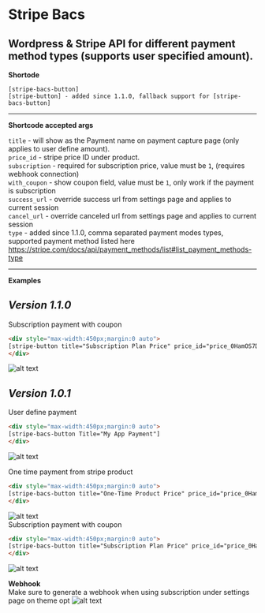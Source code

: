 # Stripe Bacs
Wordpress &amp; Stripe API for different payment method types (supports user specified amount).  
---  
 **Shortode**
 ```
[stripe-bacs-button]
[stripe-button] - added since 1.1.0, fallback support for [stripe-bacs-button]
```  
---  
**Shortcode accepted args**

`title` - will show as the Payment name on payment capture page (only applies to user define amount).  
`price_id` - stripe price ID under product.  
`subscription` - required for subscription price, value must be `1`, (requires webhook connection)  
`with_coupon` - show coupon field, value must be `1`, only work if the payment is subscription  
`success_url` - override success url from settings page and applies to current session  
`cancel_url` - override canceled url from settings page and applies to current session  
`type` - added since 1.1.0, comma separated payment modes types, supported payment method listed here https://stripe.com/docs/api/payment_methods/list#list_payment_methods-type 

---  
**Examples**

***Version 1.1.0***
---  
Subscription payment with coupon
```html
<div style="max-width:450px;margin:0 auto">
[stripe-button title="Subscription Plan Price" price_id="price_0HamOS7DONTkfswqcpYXjPLB" subscription="1" with_coupon="1" success_url="http://site.me/confirm" cancel_url="http://site.me/canceled" type="card,bacs_debit,sepa_debit"]
</div>
```
![alt text](https://i.imgur.com/fu5409s.png "Stripe Bacs")   

***Version 1.0.1***
---  
User define payment  
```html
<div style="max-width:450px;margin:0 auto">
[stripe-bacs-button Title="My App Payment"]
</div>
```
![alt text](https://i.imgur.com/hiaJUqJ.png "Stripe Bacs")  

One time payment from stripe product  
```html
<div style="max-width:450px;margin:0 auto">
[stripe-bacs-button title="One-Time Product Price" price_id="price_0HamOS7DONTkfswqdgPEYvmM"]
</div>
```
![alt text](https://i.imgur.com/jKXjybb.png "Stripe Bacs")  
Subscription payment with coupon
```html
<div style="max-width:450px;margin:0 auto">
[stripe-bacs-button title="Subscription Plan Price" price_id="price_0HamOS7DONTkfswqcpYXjPLB" subscription="1" with_coupon="1" success_url="http://site.me/confirm" cancel_url="http://site.me/canceled"]
</div>
```
![alt text](https://i.imgur.com/FhU6CJ5.png "Stripe Bacs")   

**Webhook**  
Make sure to generate a webhook when using subscription under settings page on theme opt
![alt text](https://i.imgur.com/O52PenC.png "Stripe Bacs")   
